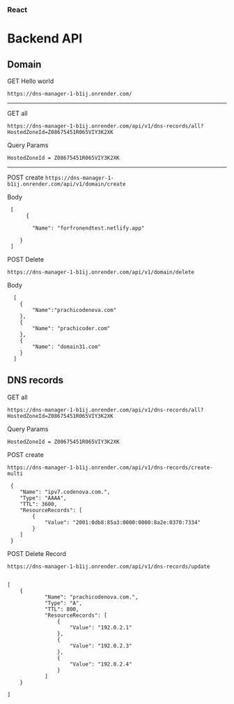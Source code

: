 
### React 



# Backend API


## Domain


GET
Hello world

```
https://dns-manager-1-b1ij.onrender.com/

```
---
GET
all
```
https://dns-manager-1-b1ij.onrender.com/api/v1/dns-records/all?HostedZoneId=Z08675451R065VIY3K2XK
```
Query Params
```
HostedZoneId = Z08675451R065VIY3K2XK
```
---

POST
create
```https://dns-manager-1-b1ij.onrender.com/api/v1/domain/create```

Body
```
 [  
      {
        
        "Name": "forfronendtest.netlify.app"
      
    }
 ]
 ```
 
 
 
 POST
Delete

```https://dns-manager-1-b1ij.onrender.com/api/v1/domain/delete```

Body

```
  [ 
    {
        "Name":"prachicodenova.com"
    },
    {
        "Name": "prachicoder.com"
    },
    {
        "Name": "domain31.com"
    }
  ]
```

## DNS records
GET all

```
https://dns-manager-1-b1ij.onrender.com/api/v1/dns-records/all?HostedZoneId=Z08675451R065VIY3K2XK
```

Query Params
```
HostedZoneId = Z08675451R065VIY3K2XK
```



POST
create
```
https://dns-manager-1-b1ij.onrender.com/api/v1/dns-records/create-multi

 {
    "Name": "ipv7.codenova.com.",
    "Type": "AAAA",
    "TTL": 3600,
    "ResourceRecords": [
        {
            "Value": "2001:0db8:85a3:0000:0000:8a2e:0370:7334"
        }
    ]
 }

```

POST
Delete Record
```
https://dns-manager-1-b1ij.onrender.com/api/v1/dns-records/update
```

```

[  
    {
            "Name": "prachicodenova.com.",
            "Type": "A",
            "TTL": 800,
            "ResourceRecords": [
                {
                    "Value": "192.0.2.1"
                },
                {
                    "Value": "192.0.2.3"
                },
                {
                    "Value": "192.0.2.4"
                }
            ]
    }

]
  
```

